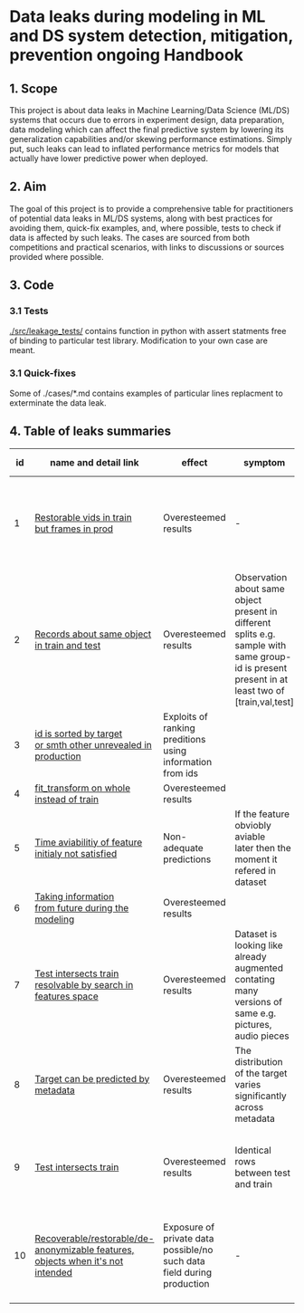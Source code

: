 # Data leaks during modeling in ML and DS system detection, mitigation, prevention ongoing Handbook
## 1. Scope
This project is about data leaks in Machine Learning/Data Science (ML/DS) systems that 
occurs due to errors in experiment design, data preparation, data modeling  which can affect the final predictive system by lowering its generalization capabilities and/or skewing performance estimations. 
Simply put, such leaks can lead to inflated performance metrics for models that actually have lower predictive power when deployed.

## 2. Aim

The goal of this project is to provide a comprehensive table for practitioners of potential data leaks in ML/DS systems, along with best practices for avoiding them, quick-fix examples, and, where possible, tests to check if data is affected by such leaks. 
The cases are sourced from both competitions and practical scenarios, with links to discussions or sources provided where possible.

## 3. Code

### 3.1 Tests
[./src/leakage_tests/](/src/leakage_tests/)
contains function in python with assert statments free of binding to particular test library. 
Modification to your own case are meant.

### 3.1 Quick-fixes
Some of 
./cases/*.md
contains examples of particular lines replacment to exterminate the data leak.

## 4. Table of  leaks summaries


| id | name and detail link | effect | symptom | stage | locate in code |  met or loosely based on |
| -- | -- | --- | --- | ---- | --- | --- |
| 1 | [Restorable vids in train<br>but frames in prod](/cases/prod_frame_train_vid.md) | Overesteemed results |  - | ground truth gathering<br>dataset preparation | croping on frames | [kaggle "State Farm Distracted Driver Detection" competition JACOBKIE solution](https://www.kaggle.com/c/state-farm-distracted-driver-detection/discussion/22906) |
| 2 | [Records about same object<br>in train and test](/cases/insufficient_stratification.md) | Overesteemed results  | Observation about same object present in different splits e.g. sample with same group-id is present present in at least two of [train,val,test] | dataset preparation<br>modeling | Separation on validation sets | [kaggle "TalkingData Mobile User Demographics" Laurae comment](https://www.kaggle.com/competitions/talkingdata-mobile-user-demographics/discussion/23403#134437) |
| 3 | [id is sorted by target<br>or smth other unrevealed in production](/cases/id_sort_leak.md) | Exploits of ranking<br>preditions using information<br>from ids |  | dataset preparation | Dataset saving |  |
| 4 | [fit_transform on whole<br>instead of train](/cases/fit_transform_on_test.md) | Overesteemed results |  | modeling | test transform |  |
| 5 | [Time aviabilitiy of feature<br>initialy not satisfied](/cases/time_aviabilitiy_initial.md) | Non-adequate predictions  | If the feature obviobly aviable<br>later then the moment it refered in dataset | dataset<br>preparation | Feature aggregation<br>assigning to time axis |  |
| 6 | [Taking information<br>from future during the modeling](/cases/ts_val_leak.md) | Overesteemed results |  | modeling | Separation on validation sets |  |
| 7 | [Test intersects train resolvable by search in features space](/cases/test_match_restore_embed_search.md) | Overesteemed results | Dataset is looking like already augmented contating many versions of same e.g. pictures, audio pieces | ground truth gathering<br>dataset preparation | Choice of which image/audio/etc. pieces to include in train and final test | [kaggle "Airbus ship detection" competition ANDRÉS MIGUEL TORRUBIA SÁEZ post](https://www.kaggle.com/competitions/airbus-ship-detection/discussion/64355) |
| 8 | [Target can be predicted by metadata](/cases/metadata_predicts_target.md)  | Overesteemed results | The distribution of the target varies significantly across metadata | ground truth gathering<br>dataset preparation | Train test split | [kaggle "Deepfake Detection Challenge" competition zaharch post](https://www.kaggle.com/code/zaharch/data-leak-in-metadata) |
| 9 | [Test intersects train](/cases/test_intersect_train.md) | Overesteemed results | Identical rows between test and train | dataset preparation | Train test split and/or duplicate check | [kaggle "Arxiv Title Generation" competition YURY KASHNITSKY post](https://www.kaggle.com/code/kashnitsky/arxiv-title-generation-dumb-baseline) |
| 10 | [Recoverable/restorable/de-anonymizable features, objects when it's not intended](/cases/recoverable_features_objs.md) | Exposure of private data possible/no such data field during production | - | dataset preparation | anonimization, encoding | [kaggle "Optiver Realized Volatility Prediction" competition nyanpn comment](https://www.kaggle.com/competitions/optiver-realized-volatility-prediction/discussion/274970#1526988) |
